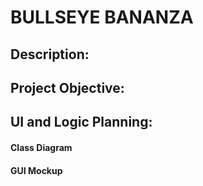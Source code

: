 # BULLSEYE BANANZA

## Description:
## Project Objective:
## UI and Logic Planning: 
#### Class Diagram
#### GUI Mockup

